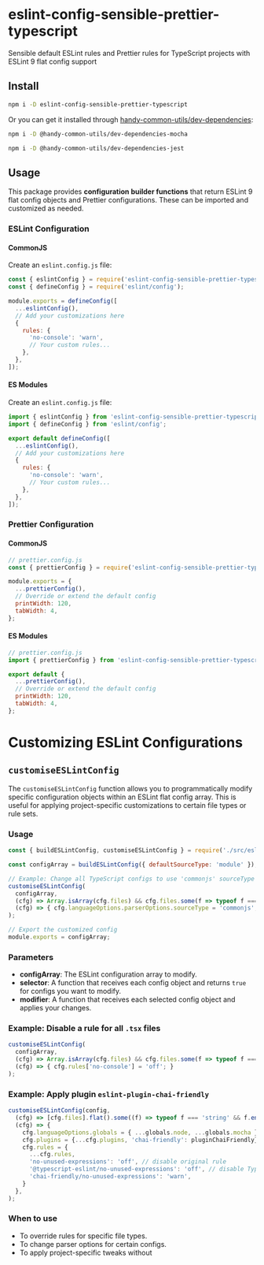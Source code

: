 # eslint-config-sensible-prettier-typescript

Sensible default ESLint rules and Prettier rules for TypeScript projects with ESLint 9 flat config support

## Install

```sh
npm i -D eslint-config-sensible-prettier-typescript
```

Or you can get it installed through [handy-common-utils/dev-dependencies](https://github.com/handy-common-utils/dev-dependencies):

```sh
npm i -D @handy-common-utils/dev-dependencies-mocha
```

```sh
npm i -D @handy-common-utils/dev-dependencies-jest
```

## Usage

This package provides **configuration builder functions** that return ESLint 9 flat config objects and Prettier configurations. These can be imported and customized as needed.

### ESLint Configuration

#### CommonJS

Create an `eslint.config.js` file:

```javascript
const { eslintConfig } = require('eslint-config-sensible-prettier-typescript');
const { defineConfig } = require('eslint/config');

module.exports = defineConfig([
  ...eslintConfig(),
  // Add your customizations here
  {
    rules: {
      'no-console': 'warn',
      // Your custom rules...
    },
  },
]);
```

#### ES Modules

Create an `eslint.config.js` file:

```javascript
import { eslintConfig } from 'eslint-config-sensible-prettier-typescript';
import { defineConfig } from 'eslint/config';

export default defineConfig([
  ...eslintConfig(),
  // Add your customizations here
  {
    rules: {
      'no-console': 'warn',
      // Your custom rules...
    },
  },
]);
```

### Prettier Configuration

#### CommonJS

```javascript
// prettier.config.js
const { prettierConfig } = require('eslint-config-sensible-prettier-typescript');

module.exports = {
  ...prettierConfig(),
  // Override or extend the default config
  printWidth: 120,
  tabWidth: 4,
};
```

#### ES Modules

```javascript
// prettier.config.js
import { prettierConfig } from 'eslint-config-sensible-prettier-typescript';

export default {
  ...prettierConfig(),
  // Override or extend the default config
  printWidth: 120,
  tabWidth: 4,
};
```

# Customizing ESLint Configurations

## `customiseESLintConfig`

The `customiseESLintConfig` function allows you to programmatically modify specific configuration objects within an ESLint flat config array. This is useful for applying project-specific customizations to certain file types or rule sets.

### Usage

```javascript
const { buildESLintConfig, customiseESLintConfig } = require('./src/eslint.config.cjs');

const configArray = buildESLintConfig({ defaultSourceType: 'module' });

// Example: Change all TypeScript configs to use 'commonjs' sourceType
customiseESLintConfig(
  configArray,
  (cfg) => Array.isArray(cfg.files) && cfg.files.some(f => typeof f === 'string' && f.endsWith('.ts')),
  (cfg) => { cfg.languageOptions.parserOptions.sourceType = 'commonjs'; }
);

// Export the customized config
module.exports = configArray;
```

### Parameters

- **configArray**: The ESLint configuration array to modify.
- **selector**: A function that receives each config object and returns `true` for configs you want to modify.
- **modifier**: A function that receives each selected config object and applies your changes.

### Example: Disable a rule for all `.tsx` files

```javascript
customiseESLintConfig(
  configArray,
  (cfg) => Array.isArray(cfg.files) && cfg.files.some(f => typeof f === 'string' && f.endsWith('.tsx')),
  (cfg) => { cfg.rules['no-console'] = 'off'; }
);
```

### Example: Apply plugin `eslint-plugin-chai-friendly`
```javascript
customiseESLintConfig(config,
  (cfg) => [cfg.files].flat().some((f) => typeof f === 'string' && f.endsWith('.ts')),
  (cfg) => {
    cfg.languageOptions.globals = { ...globals.node, ...globals.mocha };
    cfg.plugins = {...cfg.plugins, 'chai-friendly': pluginChaiFriendly};
    cfg.rules = {
      ...cfg.rules,
      'no-unused-expressions': 'off', // disable original rule
      '@typescript-eslint/no-unused-expressions': 'off', // disable TypeScript ESLint version
      'chai-friendly/no-unused-expressions': 'warn',
    }
  },
);
```

### When to use

- To override rules for specific file types.
- To change parser options for certain configs.
- To apply project-specific tweaks without
